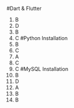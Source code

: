 #Dart & Flutter
1. B
2. D
3. B
4. C
#Python Installation
1. B
2. C
3. A
4. C
5. C
#MySQL Installation
1. B
2. D
3. A
4. B
5. B